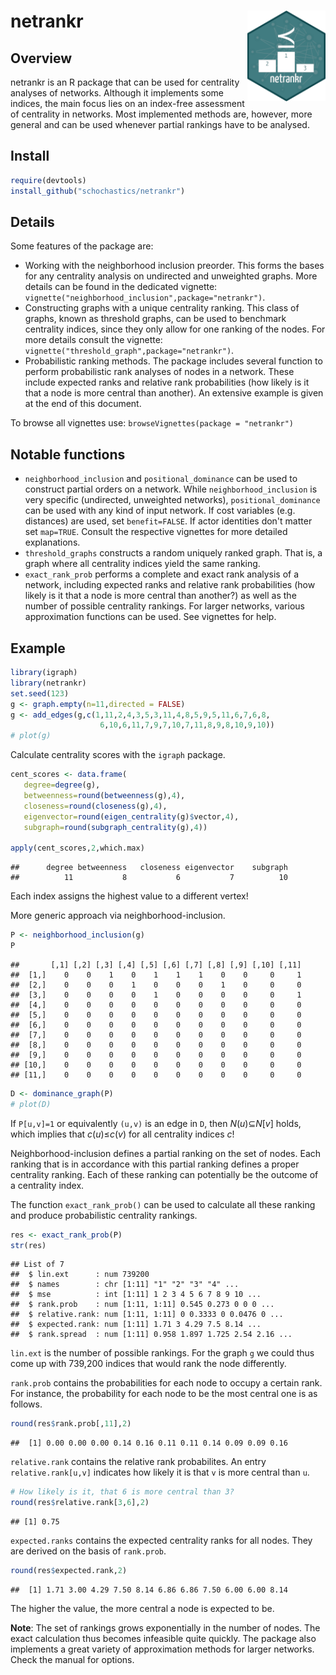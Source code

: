 
netrankr <img src="logo.png" align="right" height="auto" width="125" />
=======================================================================

Overview
--------

netrankr is an R package that can be used for centrality analyses of networks. Although it implements some indices, the main focus lies on an index-free assessment of centrality in networks. Most implemented methods are, however, more general and can be used whenever partial rankings have to be analysed.

Install
-------

``` r
require(devtools)
install_github("schochastics/netrankr")
```

Details
-------

Some features of the package are:

-   Working with the neighborhood inclusion preorder. This forms the bases for any centrality analysis on undirected and unweighted graphs. More details can be found in the dedicated vignette: `vignette("neighborhood_inclusion",package="netrankr")`.
-   Constructing graphs with a unique centrality ranking. This class of graphs, known as threshold graphs, can be used to benchmark centrality indices, since they only allow for one ranking of the nodes. For more details consult the vignette: `vignette("threshold_graph",package="netrankr")`.
-   Probabilistic ranking methods. The package includes several function to perform probabilistic rank analyses of nodes in a network. These include expected ranks and relative rank probabilities (how likely is it that a node is more central than another). An extensive example is given at the end of this document.

To browse all vignettes use: `browseVignettes(package = "netrankr")`

Notable functions
-----------------

-   `neighborhood_inclusion` and `positional_dominance` can be used to construct partial orders on a network. While `neighborhood_inclusion` is very specific (undirected, unweighted networks), `positional_dominance` can be used with any kind of input network. If cost variables (e.g. distances) are used, set `benefit=FALSE`. If actor identities don't matter set `map=TRUE`. Consult the respective vignettes for more detailed explanations.
-   `threshold_graphs` constructs a random uniquely ranked graph. That is, a graph where all centrality indices yield the same ranking.
-   `exact_rank_prob` performs a complete and exact rank analysis of a network, including expected ranks and relative rank probabilities (how likely is it that a node is more central than another?) as well as the number of possible centrality rankings. For larger networks, various approximation functions can be used. See vignettes for help.

Example
-------

``` r
library(igraph)
library(netrankr)
set.seed(123)
g <- graph.empty(n=11,directed = FALSE)
g <- add_edges(g,c(1,11,2,4,3,5,3,11,4,8,5,9,5,11,6,7,6,8,
                    6,10,6,11,7,9,7,10,7,11,8,9,8,10,9,10))
# plot(g)
```

Calculate centrality scores with the `igraph` package.

``` r
cent_scores <- data.frame(
   degree=degree(g),
   betweenness=round(betweenness(g),4),
   closeness=round(closeness(g),4),
   eigenvector=round(eigen_centrality(g)$vector,4),
   subgraph=round(subgraph_centrality(g),4))

apply(cent_scores,2,which.max)
```

    ##      degree betweenness   closeness eigenvector    subgraph 
    ##          11           8           6           7          10

Each index assigns the highest value to a different vertex!

More generic approach via neighborhood-inclusion.

``` r
P <- neighborhood_inclusion(g)
P
```

    ##       [,1] [,2] [,3] [,4] [,5] [,6] [,7] [,8] [,9] [,10] [,11]
    ##  [1,]    0    0    1    0    1    1    1    0    0     0     1
    ##  [2,]    0    0    0    1    0    0    0    1    0     0     0
    ##  [3,]    0    0    0    0    1    0    0    0    0     0     1
    ##  [4,]    0    0    0    0    0    0    0    0    0     0     0
    ##  [5,]    0    0    0    0    0    0    0    0    0     0     0
    ##  [6,]    0    0    0    0    0    0    0    0    0     0     0
    ##  [7,]    0    0    0    0    0    0    0    0    0     0     0
    ##  [8,]    0    0    0    0    0    0    0    0    0     0     0
    ##  [9,]    0    0    0    0    0    0    0    0    0     0     0
    ## [10,]    0    0    0    0    0    0    0    0    0     0     0
    ## [11,]    0    0    0    0    0    0    0    0    0     0     0

``` r
D <- dominance_graph(P)
# plot(D)
```

If `P[u,v]=1` or equivalently `(u,v)` is an edge in `D`, then *N*(*u*)⊆*N*\[*v*\] holds, which implies that *c*(*u*)≤*c*(*v*) for all centrality indices *c*!

Neighborhood-inclusion defines a partial ranking on the set of nodes. Each ranking that is in accordance with this partial ranking defines a proper centrality ranking. Each of these ranking can potentially be the outcome of a centrality index.

The function `exact_rank_prob()` can be used to calculate all these ranking and produce probabilistic centrality rankings.

``` r
res <- exact_rank_prob(P)
str(res)
```

    ## List of 7
    ##  $ lin.ext      : num 739200
    ##  $ names        : chr [1:11] "1" "2" "3" "4" ...
    ##  $ mse          : int [1:11] 1 2 3 4 5 6 7 8 9 10 ...
    ##  $ rank.prob    : num [1:11, 1:11] 0.545 0.273 0 0 0 ...
    ##  $ relative.rank: num [1:11, 1:11] 0 0.3333 0 0.0476 0 ...
    ##  $ expected.rank: num [1:11] 1.71 3 4.29 7.5 8.14 ...
    ##  $ rank.spread  : num [1:11] 0.958 1.897 1.725 2.54 2.16 ...

`lin.ext` is the number of possible rankings. For the graph `g` we could thus come up with 739,200 indices that would rank the node differently.

`rank.prob` contains the probabilities for each node to occupy a certain rank. For instance, the probability for each node to be the most central one is as follows.

``` r
round(res$rank.prob[,11],2)
```

    ##  [1] 0.00 0.00 0.00 0.14 0.16 0.11 0.11 0.14 0.09 0.09 0.16

`relative.rank` contains the relative rank probabilites. An entry `relative.rank[u,v]` indicates how likely it is that `v` is more central than `u`.

``` r
# How likely is it, that 6 is more central than 3?
round(res$relative.rank[3,6],2)
```

    ## [1] 0.75

`expected.ranks` contains the expected centrality ranks for all nodes. They are derived on the basis of `rank.prob`.

``` r
round(res$expected.rank,2)
```

    ##  [1] 1.71 3.00 4.29 7.50 8.14 6.86 6.86 7.50 6.00 6.00 8.14

The higher the value, the more central a node is expected to be.

**Note**: The set of rankings grows exponentially in the number of nodes. The exact calculation thus becomes infeasible quite quickly. The package also implements a great variety of approximation methods for larger networks. Check the manual for options.
